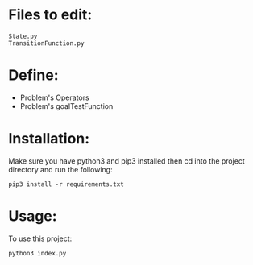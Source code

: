 # Files to edit:
```
State.py
TransitionFunction.py
```
# Define:
- Problem's Operators
- Problem's goalTestFunction

# Installation:
Make sure you have python3 and pip3 installed then cd into the project directory and run the following:
```
pip3 install -r requirements.txt
```
# Usage:
To use this project:
```
python3 index.py
```
